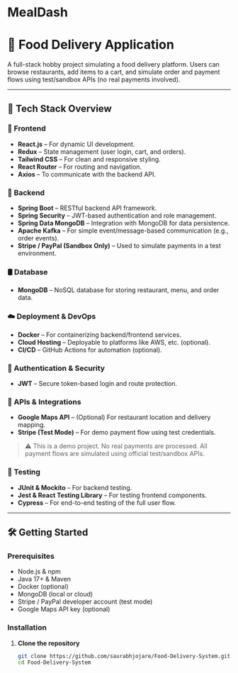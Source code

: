 # MealDash

# 🍔 Food Delivery Application

A full-stack hobby project simulating a food delivery platform. Users can browse restaurants, add items to a cart, and simulate order and payment flows using test/sandbox APIs (no real payments involved).

---

## 🚀 Tech Stack Overview

### 🔷 Frontend

- **React.js** – For dynamic UI development.
- **Redux** – State management (user login, cart, and orders).
- **Tailwind CSS** – For clean and responsive styling.
- **React Router** – For routing and navigation.
- **Axios** – To communicate with the backend API.

### 🔶 Backend

- **Spring Boot** – RESTful backend API framework.
- **Spring Security** – JWT-based authentication and role management.
- **Spring Data MongoDB** – Integration with MongoDB for data persistence.
- **Apache Kafka** – For simple event/message-based communication (e.g., order events).
- **Stripe / PayPal (Sandbox Only)** – Used to simulate payments in a test environment.

### 🛢️ Database

- **MongoDB** – NoSQL database for storing restaurant, menu, and order data.

### ☁️ Deployment & DevOps

- **Docker** – For containerizing backend/frontend services.
- **Cloud Hosting** – Deployable to platforms like AWS, etc. (optional).
- **CI/CD** – GitHub Actions for automation (optional).

### 🔐 Authentication & Security

- **JWT** – Secure token-based login and route protection.

### 🔗 APIs & Integrations

- **Google Maps API** – (Optional) For restaurant location and delivery mapping.
- **Stripe (Test Mode)** – For demo payment flow using test credentials.

> ⚠️ This is a demo project. No real payments are processed. All payment flows are simulated using official test/sandbox APIs.

### 🧪 Testing

- **JUnit & Mockito** – For backend testing.
- **Jest & React Testing Library** – For testing frontend components.
- **Cypress** – For end-to-end testing of the full user flow.

---

## 🛠️ Getting Started

### Prerequisites

- Node.js & npm
- Java 17+ & Maven
- Docker (optional)
- MongoDB (local or cloud)
- Stripe / PayPal developer account (test mode)
- Google Maps API key (optional)

### Installation

1. **Clone the repository**
   ```bash
   git clone https://github.com/saurabhjojare/Food-Delivery-System.git
   cd Food-Delivery-System
